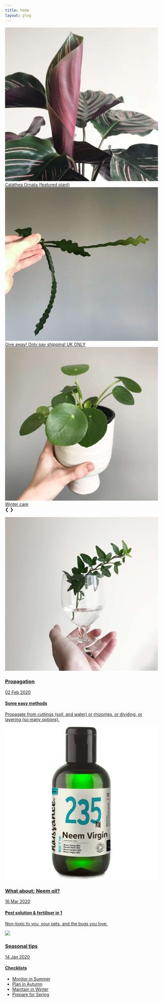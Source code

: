 ```yaml
---
title: home
layout: plog
---
```


<!-- Slideshow container -->
<section>
  <article>
      <div class="slideshow">
      <div class="slideshow-container">
        <!-- Full-width images with caption text -->
        <a href="https://clairevanblerck.com/plog/2020/03/20/calathea-ornata">
          <div class="mySlides fade">
            <img src="resources/images/CalatheaOrnata_6.jpg">
            <div class="slideshow-text">Calathea Ornata (featured plant) 
            </div>
          </div>
        </a>
        <a href="https://clairevanblerck.com/plog/2020/04/02/give-away">
          <div class="mySlides fade">
            <img src="resources/images/EpiphyllumAnguliger_3.jpg">
            <div class="slideshow-text">Give away! Only pay shipping! UK ONLY
            </div>
          </div>
        </a>
        <a href="https://clairevanblerck.com/plog/2020/01/30/winter-care">
          <div class="mySlides fade">
            <img src="resources/images/PileaPeperomioides.jpg">
            <div class="slideshow-text">Winter care
            </div>
          </div>
        </a>
        <!-- Next and previous buttons -->
        <a class="prev" onclick="plusSlides(-1)">&#10094;</a>
        <a class="next" onclick="plusSlides(1)">&#10095;</a>
      </div>
      <br>
      <!-- The dots/circles -->
      <div style="text-align:center">
        <span class="dot" onclick="currentSlide(1)"></span>
        <span class="dot" onclick="currentSlide(2)"></span>
        <span class="dot" onclick="currentSlide(3)"></span>
      </div>
    </div>
  </article>
</section>


<!-- Featured grid section -->
<section>
    <article>
        <div class="featured">
          <div class="grid">
            <a href="https://clairevanblerck.com/plog/2020/02/02/propagation">
              <img src="resources/images/HederaHelix_1.jpg">
              <div class="grid-item">
                  <h3>Propagation</h3>
                  <p class="date">02 Feb 2020</p>
                  <h4>Some easy methods</h4>
                  <p>Propagate from cuttings (soil, and water) or rhizomes, or dividing, or layering (so many options).</p>    
              </div>
            </a>
          </div>
            <div class="grid">
              <a href="https://clairevanblerck.com/plog/2020/03/16/neem-oil">
                <img src="resources/images/NeemOil_Naissance.jpg">
                <div class="grid-item">
                    <h3>What about: Neem oil?</h3>
                    <p class="date">16 Mar 2020</p>
                    <h4>Pest solution & fertiliser in 1</h4>
                    <p>Non-toxic to you, your pets, and the bugs you love.</p>    
                </div>
              </a>
            </div>           
            <div class="grid">
              <a href="https://clairevanblerck.com/plog/2020/01/14/seasonal-tips">
                <img src="resources/images/HoyaCarnosa_close-up.jpg">
                <div class="grid-item">
                    <h3>Seasonal tips</h3>
                    <p class="date">14 Jan 2020</p>
                    <h4>Checklists</h4>
                    <ul>
                      <li>Monitor in Summer</li>
                      <li>Plan in Autumn</li>
                      <li>Maintain in Winter</li>
                      <li>Prepare for Spring</li>
                    </ul>
                </div>
              </a>
            </div>            
        </div>
    </article>
</section>